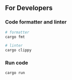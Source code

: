 


## For Developers

### Code formatter and linter

```sh
# formatter
cargo fmt

# linter
cargo clippy
```

### Run code

```sh
cargo run
```

